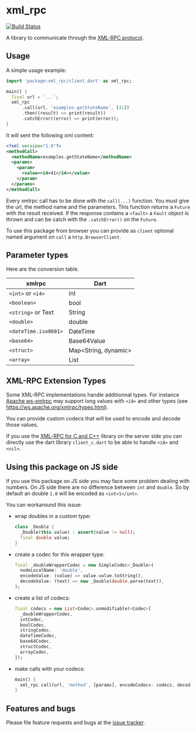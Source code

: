 # xml_rpc

[![Build Status](https://travis-ci.org/a14n/dart-xmlrpc.svg?branch=master)](https://travis-ci.org/a14n/dart-xmlrpc)

A library to communicate through the [XML-RPC protocol][xmlrpc].

## Usage

A simple usage example:

```dart
import 'package:xml_rpc/client.dart' as xml_rpc;

main() {
  final url = '...';
  xml_rpc
      .call(url, 'examples.getStateName', [41])
      .then((result) => print(result))
      .catchError((error) => print(error));
}
```

It will sent the following xml content:

```xml
<?xml version="1.0"?>
<methodCall>
  <methodName>examples.getStateName</methodName>
  <params>
    <param>
      <value><i4>41</i4></value>
    </param>
  </params>
</methodCall>
```

Every xmlrpc call has to be done with the `call(...)` function. You must give
the url, the method name and the parameters. This function returns a `Future`
with the result received. If the response contains a `<fault>` a `Fault` object is
thrown and can be catch with the `.catchError()` on the `Future`.

To use this package from browser you can provide as `client` optional named
argument on `call` a `http.BrowserClient`.

## Parameter types

Here are the conversion table.

| xmlrpc               | Dart                 |
| -------------------- | -------------------- |
| `<int>` or `<i4>`    | int                  |
| `<boolean>`          | bool                 |
| `<string>` or Text   | String               |
| `<double>`           | double               |
| `<dateTime.iso8601>` | DateTime             |
| `<base64>`           | Base64Value          |
| `<struct>`           | Map<String, dynamic> |
| `<array>`            | List                 |

## XML-RPC Extension Types

Some XML-RPC implementations handle additionnal types. For instance [Apache ws-xmlrpc](https://ws.apache.org/xmlrpc)
may support long values with `<i8>` and other types (see https://ws.apache.org/xmlrpc/types.html).

You can provide custom codecs that will be used to encode and decode those
values.

If you use the [XML-RPC for C and C++](http://xmlrpc-c.sourceforge.net) library
on the server side you can directly use the dart library `client_c.dart` to be
able to handle `<i8>` and `<nil>`.

## Using this package on JS side

If you use this package on JS side you may face some problem dealing with
numbers. On JS side there are no difference between `int` and `double`. So by
default an double `1.0` will be encoded as `<int>1</int>`.

You can workaround this issue:
- wrap doubles in a custom type:
  ```dart
  class _Double {
    _Double(this.value) : assert(value != null);
    final double value;
  }
  ```
- create a codec for this wrapper type:
  ```dart
  final _doubleWrapperCodec = new SimpleCodec<_Double>(
    nodeLocalName: 'double',
    encodeValue: (value) => value.value.toString(),
    decodeValue: (text) => new _Double(double.parse(text)),
  );
  ```
- create a list of codecs:
  ```dart
  final codecs = new List<Codec>.unmodifiable(<Codec>[
    _doubleWrapperCodec,
    intCodec,
    boolCodec,
    stringCodec,
    dateTimeCodec,
    base64Codec,
    structCodec,
    arrayCodec,
  ]);
  ```
- make calls with your codecs:
  ```dart
  main() {
    xml_rpc.call(url, 'method', [params], encodeCodecs: codecs, decodeCodecs: codecs);
  }
  ```

## Features and bugs

Please file feature requests and bugs at the [issue tracker][tracker].

[tracker]: https://github.com/a14n/dart-xmlrpc/issues
[xmlrpc]: http://xmlrpc.scripting.com/spec.html
